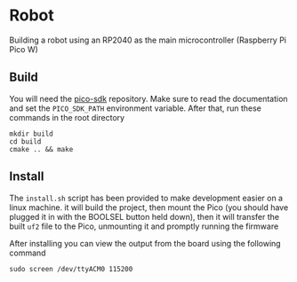 # Robot
Building a robot using an RP2040 as the main microcontroller (Raspberry Pi Pico W)

## Build
You will need the [pico-sdk](https://github.com/raspberrypi/pico-sdk) repository. Make sure to read the documentation and set the `PICO_SDK_PATH` environment variable. After that, run these commands in the root directory
```
mkdir build
cd build
cmake .. && make
```

## Install
The `install.sh` script has been provided to make development easier on a linux machine. it will build the project, then mount the Pico (you should have plugged it in with the BOOLSEL button held down), then it will transfer the built `uf2` file to the Pico, unmounting it and promptly running the firmware 

After installing you can view the output from the board using the following command
```
sudo screen /dev/ttyACM0 115200
```
